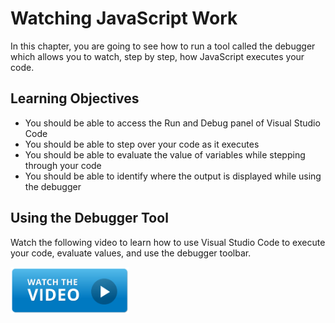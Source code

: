 # Watching JavaScript Work

In this chapter, you are going to see how to run a tool called the debugger which allows you to watch, step by step, how JavaScript executes your code.

## Learning Objectives

* You should be able to access the Run and Debug panel of Visual Studio Code
* You should be able to step over your code as it executes
* You should be able to evaluate the value of variables while stepping through your code
* You should be able to identify where the output is displayed while using the debugger

## Using the Debugger Tool

Watch the following video to learn how to use Visual Studio Code to execute your code, evaluate values, and use the debugger toolbar.

[<img src="../../book-1-installations/chapters/images/video-play-icon.gif" height="75rem" />](https://watch.screencastify.com/v/QVi2XBu7XsOm0v03ILVl)


